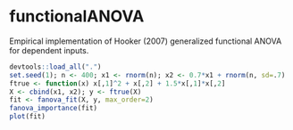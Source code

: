 # functionalANOVA

Empirical implementation of Hooker (2007) generalized functional ANOVA for dependent inputs.

```r
devtools::load_all(".")
set.seed(1); n <- 400; x1 <- rnorm(n); x2 <- 0.7*x1 + rnorm(n, sd=.7)
ftrue <- function(x) x[,1]^2 + x[,2] + 1.5*x[,1]*x[,2]
X <- cbind(x1, x2); y <- ftrue(X)
fit <- fanova_fit(X, y, max_order=2)
fanova_importance(fit)
plot(fit)
